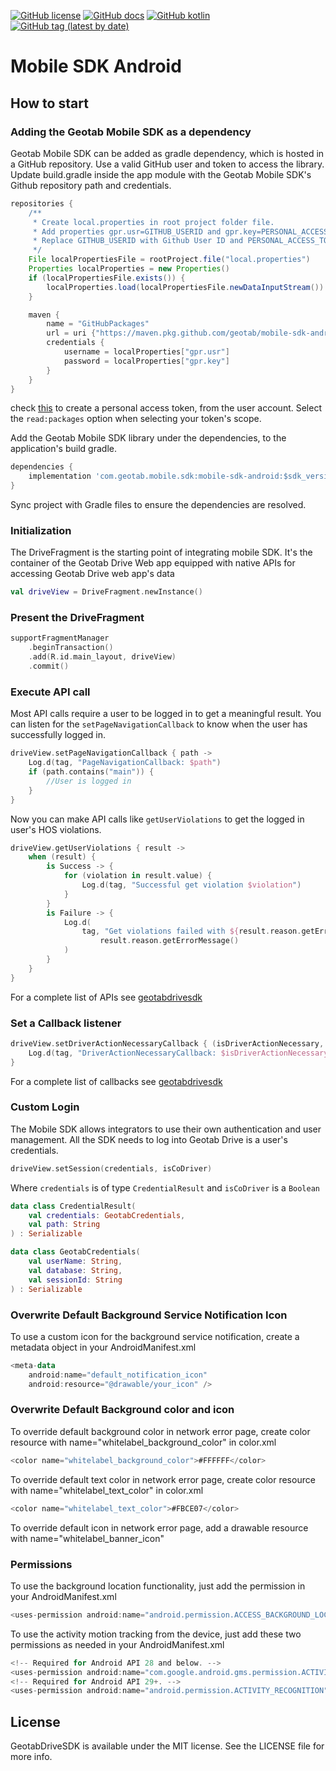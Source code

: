 [![GitHub license](https://img.shields.io/github/license/Geotab/mobile-sdk-android)](https://github.com/Geotab/mobile-sdk-android/blob/main/LICENSE) [![GitHub docs](https://img.shields.io/badge/docs-passing-brightgreen)](https://geotab.github.io/mobile-sdk-android/geotabdrivesdk/) [![GitHub kotlin](https://img.shields.io/badge/Kotlin-1.4.32-brightgreen)](https://kotlinlang.org/) [![GitHub tag (latest by date)](https://img.shields.io/github/v/tag/Geotab/mobile-sdk-android?label=release)](https://github.com/Geotab/mobile-sdk-android/packages/855733)
# Mobile SDK Android     

## How to start  

### Adding the Geotab Mobile SDK as a dependency  
Geotab Mobile SDK can be added as gradle dependency, which is hosted in a GitHub repository. Use a valid GitHub user and token to access the library.
Update build.gradle inside the app module with the Geotab Mobile SDK's Github repository path and credentials.

``` Groovy
repositories {
    /**
     * Create local.properties in root project folder file.
     * Add properties gpr.usr=GITHUB_USERID and gpr.key=PERSONAL_ACCESS_TOKEN.
     * Replace GITHUB_USERID with Github User ID and PERSONAL_ACCESS_TOKEN with a personal access token for this user.
     */
    File localPropertiesFile = rootProject.file("local.properties")
    Properties localProperties = new Properties()
    if (localPropertiesFile.exists()) {
        localProperties.load(localPropertiesFile.newDataInputStream())
    }

    maven {
        name = "GitHubPackages"
        url = uri {"https://maven.pkg.github.com/geotab/mobile-sdk-android"}
        credentials {
            username = localProperties["gpr.usr"]
            password = localProperties["gpr.key"]
        }
    }
}
```
check [this](https://docs.github.com/en/github/authenticating-to-github/keeping-your-account-and-data-secure/creating-a-personal-access-token#creating-a-token) to create a personal access token, from the user account. Select the `read:packages` option when selecting your token's scope.

Add the Geotab Mobile SDK library under the dependencies, to the application's build gradle.
``` Groovy
dependencies {
    implementation 'com.geotab.mobile.sdk:mobile-sdk-android:$sdk_version'
}
```
Sync project with Gradle files to ensure the dependencies are resolved.

### Initialization

The DriveFragment is the starting point of integrating mobile SDK. It's the container of the Geotab Drive Web app equipped with native APIs for accessing Geotab Drive web app's data
```kotlin
val driveView = DriveFragment.newInstance()  
```

### Present the DriveFragment

```kotlin
supportFragmentManager
    .beginTransaction()
    .add(R.id.main_layout, driveView)
    .commit()
```
### Execute API call

Most API calls require a user to be logged in to get a meaningful result.  You can listen for the `setPageNavigationCallback` to know when the user has successfully logged in.
```kotlin
driveView.setPageNavigationCallback { path ->
    Log.d(tag, "PageNavigationCallback: $path")
    if (path.contains("main")) {
        //User is logged in
    }
}
```
Now you can make API calls like `getUserViolations` to get the logged in user's HOS violations. 
```kotlin
driveView.getUserViolations { result ->
    when (result) {
        is Success -> {
            for (violation in result.value) {
                Log.d(tag, "Successful get violation $violation")
            }
        }
        is Failure -> {
            Log.d(
                tag, "Get violations failed with ${result.reason.getErrorCode()}," +
                    result.reason.getErrorMessage()
            )
        }
    }
}
```  

For a complete list of APIs see [geotabdrivesdk](https://geotab.github.io/mobile-sdk-android/geotabdrivesdk/index.html)

### Set a Callback listener
```kotlin
driveView.setDriverActionNecessaryCallback { (isDriverActionNecessary, driverActionType) ->
    Log.d(tag, "DriverActionNecessaryCallback: $isDriverActionNecessary, $driverActionType ")
}
```

For a complete list of callbacks see [geotabdrivesdk](https://geotab.github.io/mobile-sdk-android/geotabdrivesdk/index.html)
### Custom Login

The Mobile SDK allows integrators to use their own authentication and user management. All the SDK needs to log into Geotab Drive is a user's credentials.

```kotlin
driveView.setSession(credentials, isCoDriver)
```
Where `credentials` is of type `CredentialResult` and `isCoDriver` is a `Boolean`
```kotlin
data class CredentialResult(
    val credentials: GeotabCredentials,
    val path: String
) : Serializable

data class GeotabCredentials(
    val userName: String,
    val database: String,
    val sessionId: String
) : Serializable
``` 

### Overwrite Default Background Service Notification Icon

To use a custom icon for the background service notification, create a metadata object in your AndroidManifest.xml
```kotlin
<meta-data
    android:name="default_notification_icon"
    android:resource="@drawable/your_icon" />
```

### Overwrite Default Background color and icon

To override default background color in network error page, create color resource with name="whitelabel_background_color" in color.xml
```kotlin
<color name="whitelabel_background_color">#FFFFFF</color>
```
To override default text color in network error page, create color resource with name="whitelabel_text_color" in color.xml
```kotlin
<color name="whitelabel_text_color">#FBCE07</color>
```
To override default icon in network error page, add a drawable resource with name="whitelabel_banner_icon"

### Permissions

To use the background location functionality, just add the permission in your AndroidManifest.xml

```kotlin
<uses-permission android:name="android.permission.ACCESS_BACKGROUND_LOCATION" />
```

To use the activity motion tracking from the device, just add these two permissions as needed in your AndroidManifest.xml

```kotlin
<!-- Required for Android API 28 and below. -->
<uses-permission android:name="com.google.android.gms.permission.ACTIVITY_RECOGNITION" />
<!-- Required for Android API 29+. -->
<uses-permission android:name="android.permission.ACTIVITY_RECOGNITION" />
```

## License
GeotabDriveSDK is available under the MIT license. See the LICENSE file for more info. 

